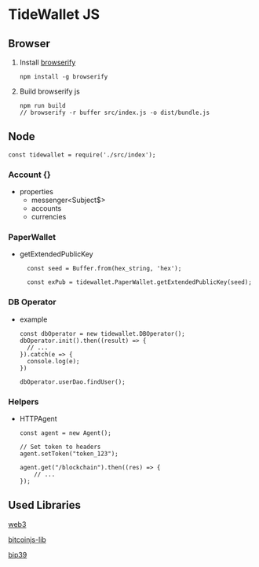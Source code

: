 # TideWallet JS

## Browser

1.  Install [browserify](https://browserify.org/)

    ```
    npm install -g browserify
    ```

2.  Build browserify js
    ```
    npm run build
    // browserify -r buffer src/index.js -o dist/bundle.js
    ```

## Node

    const tidewallet = require('./src/index');

### Account {}

- properties
  - messenger<Subject$>
  - accounts
  - currencies

### PaperWallet

- getExtendedPublicKey

  ```
    const seed = Buffer.from(hex_string, 'hex');

    const exPub = tidewallet.PaperWallet.getExtendedPublicKey(seed);
  ```

### DB Operator
- example
    ```
    const dbOperator = new tidewallet.DBOperator();
    dbOperator.init().then((result) => {
      // ...
    }).catch(e => {
      console.log(e);
    })

    dbOperator.userDao.findUser();
    ```

### Helpers

- HTTPAgent

  ```
  const agent = new Agent();

  // Set token to headers
  agent.setToken("token_123");

  agent.get("/blockchain").then((res) => {
      // ...
  });

  ```

## Used Libraries

[web3](https://web3js.readthedocs.io/en/v1.3.4/)

[bitcoinjs-lib](https://github.com/bitcoinjs/bitcoinjs-lib)

[bip39](https://github.com/bitcoinjs/bip39)
